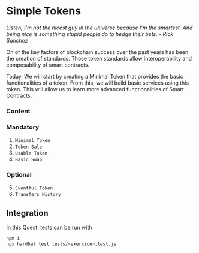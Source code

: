 # Simple Tokens

_Listen, I'm not the nicest guy in the universe because I'm the smartest. And being nice is something stupid people do to hedge their bets. - Rick Sanchez_

On of the key factors of blockchain success over the past years has been the creation of standards. Those token standards allow interoperability and composability of smart contracts.

Today, We will start by creating a Minimal Token that provides the basic functionalities of a token. From this, we will build basic services using this token. This will allow us to learn more advanced functionalities of Smart Contracts.

### **Content**

### Mandatory

1. `Minimal Token`
2. `Token Sale`
3. `Usable Token`
4. `Basic Swap`

### Optional

5. `Eventful Token`
6. `Transfers History`

## Integration

In this Quest, tests can be run with

```sh
npm i
npx hardhat test tests/<exercice>.test.js
```
